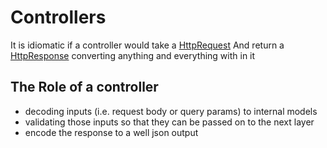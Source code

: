 # Controllers

It is idiomatic if a controller would take a [HttpRequest](../bitframe-server/frameworks/core/src/commonMain/kotlin/bitframe/server/http/HttpRequest.kt)
And return a [HttpResponse](../bitframe-server/frameworks/core/src/commonMain/kotlin/bitframe/server/http/HttpResponse.kt)
converting anything and everything with in it

## The Role of a controller

- decoding inputs (i.e. request body or query params) to internal models
- validating those inputs so that they can be passed on to the next layer
- encode the response to a well json output